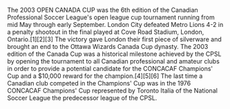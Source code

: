 The 2003 OPEN CANADA CUP was the 6th edition of the Canadian Professional Soccer League's open league cup tournament running from mid May through early September. London City defeated Metro Lions 4-2 in a penalty shootout in the final played at Cove Road Stadium, London, Ontario.[1][2][3] The victory gave London their first piece of silverware and brought an end to the Ottawa Wizards Canada Cup dynasty. The 2003 edition of the Canada Cup was a historical milestone achieved by the CPSL by opening the tournament to all Canadian professional and amateur clubs in order to provide a potential candidate for the CONCACAF Champions' Cup and a $10,000 reward for the champion.[4][5][6] The last time a Canadian club competed in the Champions' Cup was in the 1976 CONCACAF Champions' Cup represented by Toronto Italia of the National Soccer League the predecessor league of the CPSL.
